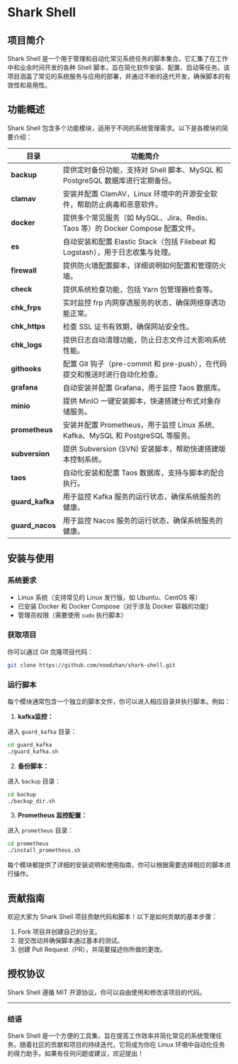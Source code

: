 # Shark Shell

## 项目简介

Shark Shell 是一个用于管理和自动化常见系统任务的脚本集合。它汇集了在工作中和业余时间开发的各种 Shell 脚本，旨在简化软件安装、配置、启动等任务。该项目涵盖了常见的系统服务与应用的部署，并通过不断的迭代开发，确保脚本的有效性和易用性。

## 功能概述

Shark Shell 包含多个功能模块，适用于不同的系统管理需求。以下是各模块的简要介绍：

| 目录                  | 功能简介                                       |
|---------------------|-------------------------------------------|
| **backup**           | 提供定时备份功能，支持对 Shell 脚本、MySQL 和 PostgreSQL 数据库进行定期备份。      |
| **clamav**           | 安装并配置 ClamAV，Linux 环境中的开源安全软件，帮助防止病毒和恶意软件。         |
| **docker**           | 提供多个常见服务（如 MySQL、Jira、Redis、Taos 等）的 Docker Compose 配置文件。 |
| **es**               | 自动安装和配置 Elastic Stack（包括 Filebeat 和 Logstash），用于日志收集与处理。 |
| **firewall**         | 提供防火墙配置脚本，详细说明如何配置和管理防火墙。                               |
| **check**             | 提供系统检查功能，包括 Yarn 包管理器检查等。                           |
| **chk_frps**          | 实时监控 frp 内网穿透服务的状态，确保网络穿透功能正常。                        |
| **chk_https**         | 检查 SSL 证书有效期，确保网站安全性。                                 |
| **chk_logs**          | 提供日志自动清理功能，防止日志文件过大影响系统性能。                         |
| **githooks**         | 配置 Git 钩子（pre-commit 和 pre-push），在代码提交和推送时进行自动化检查。     |
| **grafana**          | 自动安装并配置 Grafana，用于监控 Taos 数据库。                            |
| **minio**            | 提供 MinIO 一键安装脚本，快速搭建分布式对象存储服务。                           |
| **prometheus**       | 安装并配置 Prometheus，用于监控 Linux 系统、Kafka、MySQL 和 PostgreSQL 等服务。 |
| **subversion**       | 提供 Subversion (SVN) 安装脚本，帮助快速搭建版本控制系统。                   |
| **taos**             | 自动化安装和配置 Taos 数据库，支持与脚本的配合执行。                       |
| **guard_kafka**         | 用于监控 Kafka 服务的运行状态，确保系统服务的健康。                   |
| **guard_nacos**         | 用于监控 Nacos 服务的运行状态，确保系统服务的健康。                   |


## 安装与使用

### 系统要求

- Linux 系统（支持常见的 Linux 发行版，如 Ubuntu、CentOS 等）
- 已安装 Docker 和 Docker Compose（对于涉及 Docker 容器的功能）
- 管理员权限（需要使用 `sudo` 执行脚本）

### 获取项目

你可以通过 Git 克隆项目代码：

```bash
git clone https://github.com/noodzhan/shark-shell.git
```

### 运行脚本

每个模块通常包含一个独立的脚本文件，你可以进入相应目录并执行脚本。例如：

1. **kafka监控：**

进入 `guard_kafka` 目录：

```bash
cd guard_kafka
./guard_kafka.sh
```

2. **备份脚本：**

进入 `backup` 目录：

```bash
cd backup
./backup_dir.sh
```

3. **Prometheus 监控配置：**

进入 `prometheus` 目录：

```bash
cd prometheus
./install_prometheus.sh
```

每个模块都提供了详细的安装说明和使用指南，你可以根据需要选择相应的脚本进行操作。

## 贡献指南

欢迎大家为 Shark Shell 项目贡献代码和脚本！以下是如何贡献的基本步骤：

1. Fork 项目并创建自己的分支。
2. 提交改动并确保脚本通过基本的测试。
3. 创建 Pull Request（PR），并简要描述你所做的更改。

## 授权协议

Shark Shell 遵循 MIT 开源协议，你可以自由使用和修改该项目的代码。

---

### 结语

Shark Shell 是一个方便的工具集，旨在提高工作效率并简化常见的系统管理任务。随着社区的贡献和项目的持续迭代，它将成为你在 Linux 环境中自动化任务的得力助手。如果有任何问题或建议，欢迎提出！